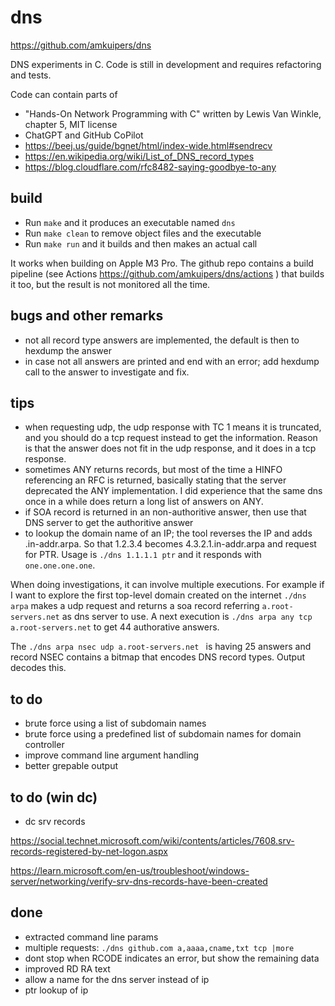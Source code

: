 # dns

https://github.com/amkuipers/dns

DNS experiments in C. Code is still in development and requires refactoring and tests. 

Code can contain parts of
- "Hands-On Network Programming with C" written by Lewis Van Winkle, chapter 5, MIT license
- ChatGPT and GitHub CoPilot
- https://beej.us/guide/bgnet/html/index-wide.html#sendrecv
- https://en.wikipedia.org/wiki/List_of_DNS_record_types
- https://blog.cloudflare.com/rfc8482-saying-goodbye-to-any

## build

- Run `make` and it produces an executable named `dns`
- Run `make clean` to remove object files and the executable
- Run `make run` and it builds and then makes an actual call

It works when building on Apple M3 Pro.
The github repo contains a build pipeline (see Actions https://github.com/amkuipers/dns/actions ) that builds it too,
but the result is not monitored all the time.

## bugs and other remarks

- not all record type answers are implemented, the default is then to hexdump the answer
- in case not all answers are printed and end with an error; add hexdump call to the answer to investigate and fix. 

## tips

- when requesting udp, the udp response with TC 1 means it is truncated, and you should do a tcp request instead to get the information. Reason is that the answer does not fit in the udp response, and it does in a tcp response.
- sometimes ANY returns records, but most of the time a HINFO referencing an RFC is returned, basically stating that the server deprecated the ANY implementation. I did experience that the same dns once in a while does return a long list of answers on ANY.
- if SOA record is returned in an non-authoritive answer, then use that DNS server to get the authoritive answer
- to lookup the domain name of an IP; the tool reverses the IP and adds .in-addr.arpa. So that 1.2.3.4 becomes 4.3.2.1.in-addr.arpa and request for PTR. Usage is `./dns 1.1.1.1 ptr` and it responds with `one.one.one.one`.

When doing investigations, it can involve multiple executions. For example if I want to explore the first top-level domain created on the internet `./dns arpa` makes a udp request and returns a soa record referring `a.root-servers.net` as dns server to use. A next execution is `./dns arpa any tcp a.root-servers.net` to get 44 authorative answers.

The `./dns arpa nsec udp a.root-servers.net ` is having 25 answers and record NSEC
contains a bitmap that encodes DNS record types. Output decodes this.


## to do

- brute force using a list of subdomain names
- brute force using a predefined list of subdomain names for domain controller
- improve command line argument handling
- better grepable output

## to do (win dc)

- dc srv records

https://social.technet.microsoft.com/wiki/contents/articles/7608.srv-records-registered-by-net-logon.aspx

https://learn.microsoft.com/en-us/troubleshoot/windows-server/networking/verify-srv-dns-records-have-been-created

## done

- extracted command line params
- multiple requests: `./dns github.com a,aaaa,cname,txt tcp |more` 
- dont stop when RCODE indicates an error, but show the remaining data
- improved RD RA text
- allow a name for the dns server instead of ip
- ptr lookup of ip
